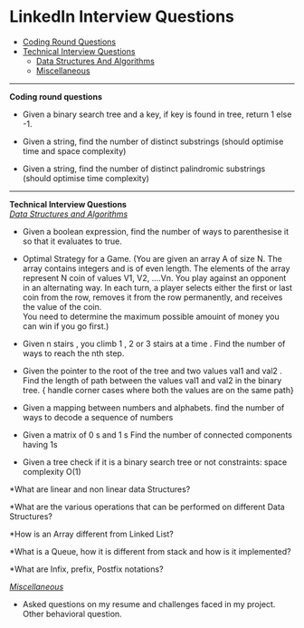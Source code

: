

# LinkedIn Interview Questions
* [Coding Round Questions](#coding)
* [Technical Interview Questions](#tech)
	* [Data Structures And Algorithms](#dsalg)
	* [Miscellaneous](#misc)

____
<b name="coding">Coding round questions</b><br/>

* Given a binary search tree and a key, if key is found in tree, return 1 else -1.

* Given a string, find the number of distinct substrings (should optimise time and space complexity)

* Given a string, find the number of distinct palindromic substrings (should optimise time complexity)

____
<b name="tech">Technical Interview Questions</b>
<br/>
<i><u name="dsalg">Data Structures and Algorithms</u></i>
* Given a boolean expression, find the number of ways to parenthesise it so that it evaluates to true.

* Optimal Strategy for a Game.
	(You are given an array A of size N. The array contains integers and is of even length. The elements of the array represent N coin of values V1, V2, ....Vn. You play against an opponent in an alternating way. In each turn, a player selects either the first or last coin from the row, removes it from the row permanently, and receives the value of the coin.	
	You need to determine the maximum possible amouint of money you can win if you go first.)

* Given n stairs , you climb 1 , 2 or 3 stairs at a time . Find the number of ways to reach the nth step.

* Given the pointer to the root of the tree and two values val1 and val2 . Find the length of path between the values val1 and val2 in the binary tree. { handle corner cases where both the values are on the same path}

* Given a mapping between numbers and alphabets. find the number of ways to decode a sequence of numbers 

* Given a matrix of 0 s and 1 s Find the number of connected components having 1s 

* Given a tree check if it is a binary search tree or not constraints: space complexity O(1)

*What are linear and non linear data Structures?

*What are the various operations that can be performed on different Data Structures?

*How is an Array different from Linked List?

*What is a Queue, how it is different from stack and how is it implemented?

*What are Infix, prefix, Postfix notations?

<i><u name="misc">Miscellaneous</u></i>
* Asked questions on my resume and challenges faced in my project. Other behavioral question.
